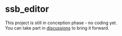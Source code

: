 # ssb_editor
This project is still in conception phase - no coding yet.  
You can take part in [discussions](https://github.com/substation-beta/ssb_editor/discussions) to bring it forward.
